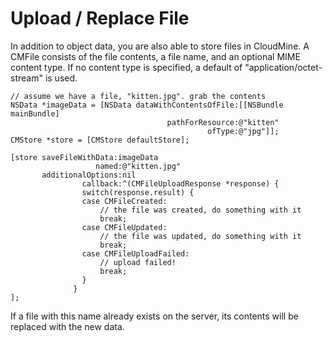 # Upload / Replace File

In addition to object data, you are also able to store files in CloudMine. A CMFile consists of the file contents, a file name, and an optional MIME content type. If no content type is specified, a default of "application/octet-stream" is used.

```objc
// assume we have a file, "kitten.jpg". grab the contents
NSData *imageData = [NSData dataWithContentsOfFile:[[NSBundle mainBundle] 
                                   pathForResource:@"kitten"
                                            ofType:@"jpg"]];
CMStore *store = [CMStore defaultStore];
 
[store saveFileWithData:imageData
                   named:@"kitten.jpg"
       additionalOptions:nil
                callback:^(CMFileUploadResponse *response) {
                switch(response.result) {
                case CMFileCreated:
                    // the file was created, do something with it
                    break;
                case CMFileUpdated:
                    // the file was updated, do something with it
                    break;
                case CMFileUploadFailed:
                    // upload failed!
                    break;
                }
              }
];
```

If a file with this name already exists on the server, its contents will be replaced with the new data.

